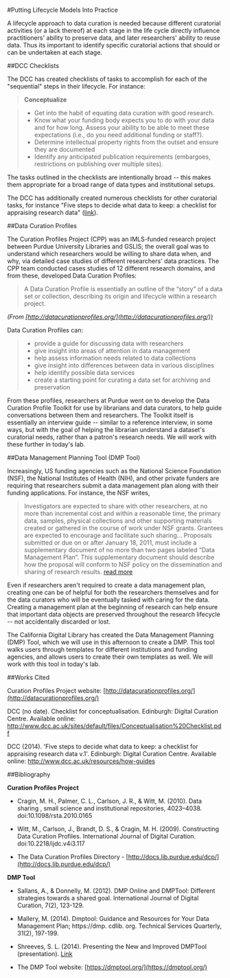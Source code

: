 #Putting Lifecycle Models Into Practice

A lifecycle approach to data curation is needed because different curatorial activities (or a lack thereof) at each stage in the life cycle directly influence practitioners' ability to preserve data, and later researchers' ability to reuse data. Thus its important to identify specific curatorial actions that should or can be undertaken at each stage.  

##DCC Checklists

The DCC has created checklists of tasks to accomplish for each of the "sequential" steps in their lifecycle. For instance: 

> **Conceptualize**

>- Get into the habit of equating data curation with good research. 
>- Know what your funding body expects you to do with your data and for how long. Assess your ability to be able to meet these expectations (i.e., do you need additional funding or staff?). 
>- Determine intellectual property rights from the outset and ensure they are documented
>- Identify any anticipated publication requirements (embargoes, restrictions on publishing over multiple sites). 

The tasks outlined in the checklists are intentionally broad -- this makes them appropriate for a broad range of data types and institutional setups.

The DCC has additionally created numerous checklists for other curatorial tasks, for instance "Five steps to decide what data to keep: a checklist for appraising research data" ([link](http://www.dcc.ac.uk/resources/how-guides/five-steps-decide-what-data-keep#sthash.5UmkMlb3.dpuf)).

##Data Curation Profiles 

The Curation Profiles Project (CPP) was an IMLS-funded research project between Purdue University Libraries and GSLIS; the overall goal was to understand which researchers would be willing to share data when, and why, via detailed case studies of different researchers' data practices. The CPP team conducted cases studies of 12 different research domains, and from these, developed Data Curation Profiles: 

>A Data Curation Profile is essentially an outline of the “story” of a data set or collection, describing its origin and lifecycle within a research project.

_(From [http://datacurationprofiles.org/](http://datacurationprofiles.org/))_

Data Curation Profiles can:

> - provide a guide for discussing data with researchers
> - give insight into areas of attention in data management
> - help assess information needs related to data collections
> - give insight into differences between data in various disciplines
> - help identify possible data services
> - create a starting point for curating a data set for archiving and preservation

From these profiles, researchers at Purdue went on to develop the Data Curation Profile Toolkit for use by librarians and data curators, to help guide conversations between them and researchers. The Toolkit itself is essentially an interview guide -- similar to a reference interview, in some ways, but with the goal of helping the librarian understand a dataset's curatorial needs, rather than a patron's research needs. We will work with these further in today's lab.

##Data Management Planning Tool (DMP Tool)

Increasingly, US funding agencies such as the National Science Foundation (NSF), the National Institutes of Health (NIH), and other private funders are requiring that researchers submit a data management plan along with their funding applications.  For instance, the NSF writes,

> Investigators are expected to share with other researchers, at no more than incremental cost and within a reasonable time, the primary data, samples, physical collections and other supporting materials created or gathered in the course of work under NSF grants. Grantees are expected to encourage and facilitate such sharing... Proposals submitted or due on or after January 18, 2011, must include a supplementary document of no more than two pages labeled “Data Management Plan”. This supplementary document should describe how the proposal will conform to NSF policy on the dissemination and sharing of research results. [read more](http://www.nsf.gov/bfa/dias/policy/dmp.jsp)

Even if researchers aren't required to create a data management plan, creating one can be of helpful for both the researchers themselves and for the data curators who will be eventually tasked with caring for the data.  Creating a management plan at the beginning of research can help ensure that important data objects are preserved throughout the research lifecycle -- not accidentally discarded or lost.  

The California Digital Library has created the Data Management Planning (DMP) Tool, which we will use in this afternoon to create a DMP.  This tool walks users through templates for different institutions and funding agencies, and allows users to create their own templates as well. We will work with this tool in today's lab.

##Works Cited

Curation Profiles Project website: [http://datacurationprofiles.org/](http://datacurationprofiles.org/)

DCC (no date). Checklist for conceptualisation. Edinburgh: Digital Curation Centre. Available online: http://www.dcc.ac.uk/sites/default/files/Conceptualisation%20Checklist.pdf

DCC (2014). 'Five steps to decide what data to keep: a checklist for appraising research data v.1'. Edinburgh: Digital Curation Centre. Available online: http://www.dcc.ac.uk/resources/how-guides

##Bibliography

**Curation Profiles Project**

- Cragin, M. H., Palmer, C. L., Carlson, J. R., & Witt, M. (2010). Data sharing , small science and institutional repositories, 4023–4038. doi:10.1098/rsta.2010.0165

- Witt, M., Carlson, J., Brandt, D. S., & Cragin, M. H. (2009). Constructing Data Curation Profiles. International Journal of Digital Curation. doi:10.2218/ijdc.v4i3.117

- The Data Curation Profiles Directory - [http://docs.lib.purdue.edu/dcp/](http://docs.lib.purdue.edu/dcp/)

**DMP Tool**

- Sallans, A., & Donnelly, M. (2012). DMP Online and DMPTool: Different strategies towards a shared goal. International Journal of Digital Curation, 7(2), 123-129.

- Mallery, M. (2014). Dmptool: Guidance and Resources for Your Data Management Plan; https://dmp. cdlib. org. Technical Services Quarterly, 31(2), 197-199.

- Shreeves, S. L. (2014). Presenting the New and Improved DMPTool (presentation). [Link](https://www.ideals.illinois.edu/handle/2142/49957)

- The DMP Tool website: [https://dmptool.org/](https://dmptool.org/)

